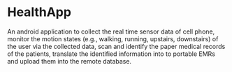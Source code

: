 # HealthApp
An android application to collect the real time sensor data of cell phone, monitor the motion states (e.g., walking, running, upstairs, downstairs) of the user via the collected data, scan and identify the paper medical records of the patients, translate the identified information into to portable EMRs and upload them into the remote database.
